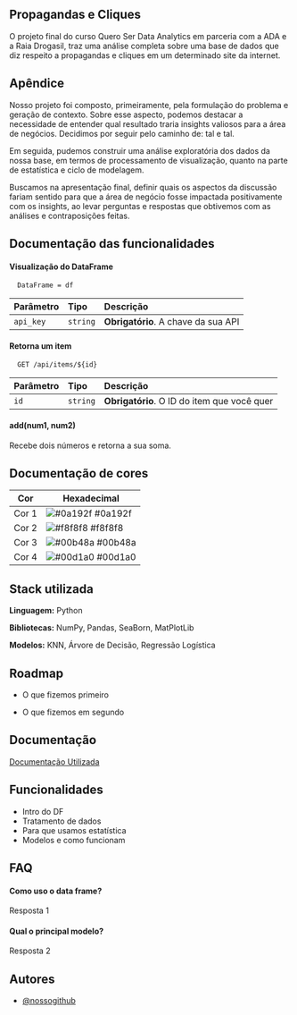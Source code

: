 
## Propagandas e Cliques

O projeto final do curso Quero Ser Data Analytics em parceria com a ADA e a Raia Drogasil, traz uma análise completa sobre uma base de dados que diz respeito a propagandas e cliques em um determinado site da internet.
## Apêndice

Nosso projeto foi composto, primeiramente, pela formulação do problema e geração de contexto. Sobre esse aspecto, podemos destacar a necessidade de entender qual resultado traria insights valiosos para a área de negócios.
Decidimos por seguir pelo caminho de: tal e tal.

Em seguida, pudemos construir uma análise exploratória dos dados da nossa base, em termos de processamento de visualização, quanto na parte de estatística e ciclo de modelagem.

Buscamos na apresentação final, definir quais os aspectos da discussão fariam sentido para que a área de negócio fosse impactada positivamente com os insights, ao levar perguntas e respostas que obtivemos com as análises e contraposições feitas.

## Documentação das funcionalidades

#### Visualização do DataFrame

```http
  DataFrame = df
```

| Parâmetro   | Tipo       | Descrição                           |
| :---------- | :--------- | :---------------------------------- |
| `api_key` | `string` | **Obrigatório**. A chave da sua API |

#### Retorna um item

```http
  GET /api/items/${id}
```

| Parâmetro   | Tipo       | Descrição                                   |
| :---------- | :--------- | :------------------------------------------ |
| `id`      | `string` | **Obrigatório**. O ID do item que você quer |

#### add(num1, num2)

Recebe dois números e retorna a sua soma.

## Documentação de cores

| Cor               | Hexadecimal                                                |
| ----------------- | ---------------------------------------------------------------- |
| Cor 1       | ![#0a192f](https://via.placeholder.com/10/0a192f?text=+) #0a192f |
| Cor 2    | ![#f8f8f8](https://via.placeholder.com/10/f8f8f8?text=+) #f8f8f8 |
| Cor 3     | ![#00b48a](https://via.placeholder.com/10/00b48a?text=+) #00b48a |
| Cor 4      | ![#00d1a0](https://via.placeholder.com/10/00b48a?text=+) #00d1a0 |


## Stack utilizada

**Linguagem:** Python

**Bibliotecas:** NumPy, Pandas, SeaBorn, MatPlotLib

**Modelos:** KNN, Árvore de Decisão, Regressão Logística


## Roadmap

- O que fizemos primeiro

- O que fizemos em segundo


## Documentação

[Documentação Utilizada](https://link-da-documentação)


## Funcionalidades

- Intro do DF
- Tratamento de dados
- Para que usamos estatística
- Modelos e como funcionam


## FAQ

#### Como uso o data frame?

Resposta 1

#### Qual o principal modelo?

Resposta 2


## Autores

- [@nossogithub](https://www.github.com/octokatherine)

